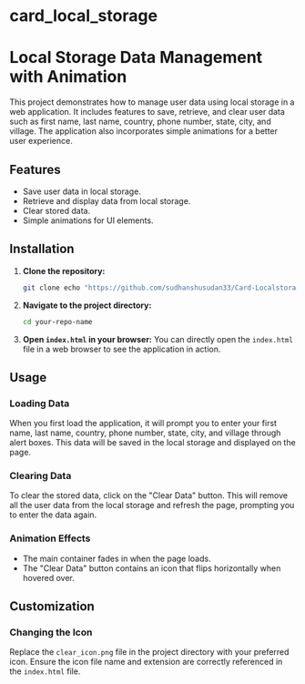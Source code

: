 # card_local_storage
# Local Storage Data Management with Animation

This project demonstrates how to manage user data using local storage in a web application. It includes features to save, retrieve, and clear user data such as first name, last name, country, phone number, state, city, and village. The application also incorporates simple animations for a better user experience.

## Features

- Save user data in local storage.
- Retrieve and display data from local storage.
- Clear stored data.
- Simple animations for UI elements.

## Installation

1. **Clone the repository:**
    ```sh
    git clone echo "https://github.com/sudhanshusudan33/Card-Localstorage"
    ```

2. **Navigate to the project directory:**
    ```sh
    cd your-repo-name
    ```

3. **Open `index.html` in your browser:**
    You can directly open the `index.html` file in a web browser to see the application in action.


## Usage

### Loading Data

When you first load the application, it will prompt you to enter your first name, last name, country, phone number, state, city, and village through alert boxes. This data will be saved in the local storage and displayed on the page.

### Clearing Data

To clear the stored data, click on the "Clear Data" button. This will remove all the user data from the local storage and refresh the page, prompting you to enter the data again.

### Animation Effects

- The main container fades in when the page loads.
- The "Clear Data" button contains an icon that flips horizontally when hovered over.

## Customization

### Changing the Icon

Replace the `clear_icon.png` file in the project directory with your preferred icon. Ensure the icon file name and extension are correctly referenced in the `index.html` file.